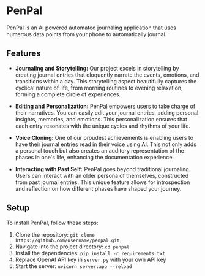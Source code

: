 # PenPal

PenPal is an AI powered automated journaling application that uses numerous data points from your phone to automatically journal.

## Features

- **Journaling and Storytelling:** Our project excels in storytelling by creating journal entries that eloquently narrate the events, emotions, and transitions within a day. This storytelling aspect beautifully captures the cyclical nature of life, from morning routines to evening relaxation, forming a complete circle of experiences.

- **Editing and Personalization:** PenPal empowers users to take charge of their narratives. You can easily edit your journal entries, adding personal insights, memories, and emotions. This personalization ensures that each entry resonates with the unique cycles and rhythms of your life.

- **Voice Cloning:** One of our proudest achievements is enabling users to have their journal entries read in their voice using AI. This not only adds a personal touch but also creates an auditory representation of the phases in one's life, enhancing the documentation experience.

- **Interacting with Past Self:** PenPal goes beyond traditional journaling. Users can interact with an older persona of themselves, constructed from past journal entries. This unique feature allows for introspection and reflection on how different phases have shaped your journey.

## Setup

To install PenPal, follow these steps:

1. Clone the repository: `git clone https://github.com/username/penpal.git`
2. Navigate into the project directory: `cd penpal`
3. Install the dependencies: `pip install -r requirements.txt`
4. Replace OpenAI API key in `server.py` with your own API key
5. Start the server: `uvicorn server:app --reload`
